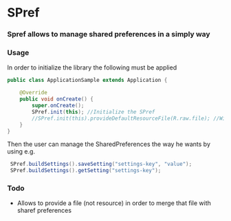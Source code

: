 # SPref

<h3> Spref allows to manage shared preferences in a simply way </h3>

### Usage ###

In order to initialize the library the following must be applied

```java
public class ApplicationSample extends Application {

    @Override
    public void onCreate() {
        super.onCreate();
        SPref.init(this); //Initialize the SPref
        //SPref.init(this).provideDefaultResourceFile(R.raw.file); //With this way the SharedPreferences is initialized with a default resource file
    }
}
```

Then the user can manage the SharedPreferences the way he wants by using e.g.
```java
 SPref.buildSettings().saveSetting("settings-key", "value");
 SPref.buildSettings().getSetting("settings-key");
```

### Todo ###
- Allows to provide a file (not resource) in order to merge that file with sharef preferences